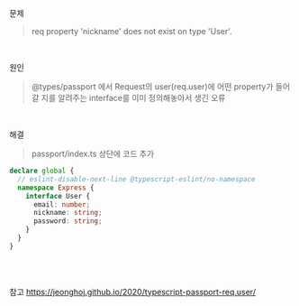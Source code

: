 문제
> req property 'nickname' does not exist on type 'User'.

<br>

원인
> @types/passport 에서 Request의 user(req.user)에 어떤 property가 들어갈 지를 알려주는 interface를 이미 정의해놓아서 생긴 오류

<br>

해결
> passport/index.ts 상단에 코드 추가 
```ts
declare global {
  // eslint-disable-next-line @typescript-eslint/no-namespace
  namespace Express {
    interface User {
      email: number;
      nickname: string;
      password: string;
    }
  }
}
 ```
<br>
<br>

참고 https://jeonghoj.github.io/2020/typescript-passport-req.user/
